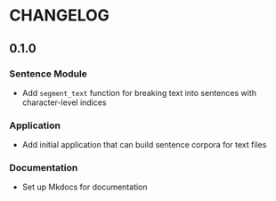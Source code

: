 # CHANGELOG

## 0.1.0

### Sentence Module

- Add `segment_text` function for breaking text into sentences with character-level indices

### Application

- Add initial application that can build sentence corpora for text files

### Documentation

- Set up Mkdocs for documentation